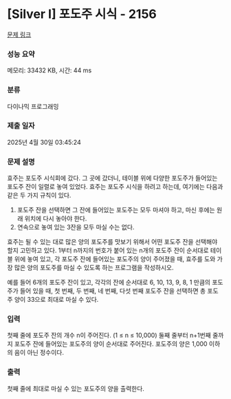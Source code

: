 # [Silver I] 포도주 시식 - 2156 

[문제 링크](https://www.acmicpc.net/problem/2156) 

### 성능 요약

메모리: 33432 KB, 시간: 44 ms

### 분류

다이나믹 프로그래밍

### 제출 일자

2025년 4월 30일 03:45:24

### 문제 설명

<p>효주는 포도주 시식회에 갔다. 그 곳에 갔더니, 테이블 위에 다양한 포도주가 들어있는 포도주 잔이 일렬로 놓여 있었다. 효주는 포도주 시식을 하려고 하는데, 여기에는 다음과 같은 두 가지 규칙이 있다.</p>

<ol>
	<li>포도주 잔을 선택하면 그 잔에 들어있는 포도주는 모두 마셔야 하고, 마신 후에는 원래 위치에 다시 놓아야 한다.</li>
	<li>연속으로 놓여 있는 3잔을 모두 마실 수는 없다.</li>
</ol>

<p>효주는 될 수 있는 대로 많은 양의 포도주를 맛보기 위해서 어떤 포도주 잔을 선택해야 할지 고민하고 있다. 1부터 n까지의 번호가 붙어 있는 n개의 포도주 잔이 순서대로 테이블 위에 놓여 있고, 각 포도주 잔에 들어있는 포도주의 양이 주어졌을 때, 효주를 도와 가장 많은 양의 포도주를 마실 수 있도록 하는 프로그램을 작성하시오. </p>

<p>예를 들어 6개의 포도주 잔이 있고, 각각의 잔에 순서대로 6, 10, 13, 9, 8, 1 만큼의 포도주가 들어 있을 때, 첫 번째, 두 번째, 네 번째, 다섯 번째 포도주 잔을 선택하면 총 포도주 양이 33으로 최대로 마실 수 있다.</p>

### 입력 

 <p>첫째 줄에 포도주 잔의 개수 n이 주어진다. (1 ≤ n ≤ 10,000) 둘째 줄부터 n+1번째 줄까지 포도주 잔에 들어있는 포도주의 양이 순서대로 주어진다. 포도주의 양은 1,000 이하의 음이 아닌 정수이다.</p>

### 출력 

 <p>첫째 줄에 최대로 마실 수 있는 포도주의 양을 출력한다.</p>

